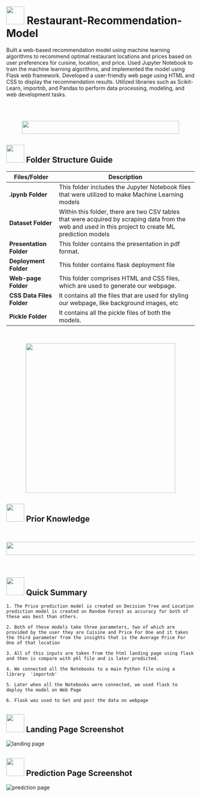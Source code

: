 # <img src=https://user-images.githubusercontent.com/122404051/235878740-0f447969-b786-41de-93ca-a4528a4db470.gif width="48" height="48" >  Restaurant-Recommendation-Model
Built a web-based recommendation model using machine learning algorithms to recommend optimal restaurant locations and prices based on user preferences for cuisine, location, and price.
Used Jupyter Notebook to train the machine learning algorithms, and implemented the model using Flask web framework.
Developed a user-friendly web page using HTML and CSS to display the recommendation results.
Utilized libraries such as Scikit-Learn, importnb, and Pandas to perform data processing, modeling, and web development tasks.

<br>
<br>
<p align="center"><a><img src="https://user-images.githubusercontent.com/122404051/235915776-95efe711-5076-4b7b-8f2b-493893cce0f0.jpg" width="420" height="35"></a></p>

##  <img src="https://user-images.githubusercontent.com/106439762/181935629-b3c47bd3-77fb-4431-a11c-ff8ba0942b63.gif" width="48" height="48"> **Folder Structure Guide**

| Files/Folder| Description |
| ------------- | ------------- |
| **.ipynb Folder** | This folder includes the Jupyter Notebook files that were utilized to make Machine Learning models  |
| **Dataset Folder** | Within this folder, there are two CSV tables that were acquired by scraping data from the web and used in this project to create ML prediction models  |
| **Presentation Folder** | This folder contains the presentation in pdf format.  |
| **Deployment Folder** | This folder contains flask deployment file |
| **Web-page Folder** | This folder comprises HTML and CSS files, which are used to generate our webpage. |
| **CSS Data Files Folder** | It contains all the files that are used for styling our webpage, like background images, etc |
| **Pickle Folder** | It contains all the pickle files of both the models. |

<br>
<p align="center"><img src="https://user-images.githubusercontent.com/122404051/235923506-3e8b5280-f760-44d3-af9b-9da55946b26a.gif"
 width="400" ></p>
 
 ##  <img src=https://user-images.githubusercontent.com/106439762/178803205-47a08ce7-2187-4f96-b301-a2b68690619a.gif width="48" height="48" > Prior Knowledge <br>
<br>
<p align="center"><a><img src="https://user-images.githubusercontent.com/122404051/235928491-09398424-2c7c-45f8-a0d5-f452320d015c.jpg" width="1050" height="35"></a></p>


<br>

## <img src=https://user-images.githubusercontent.com/106439762/178804195-d9db61fb-b2cf-4c8f-bfc3-214cfe0f534c.gif width="48" height="48" > Quick Summary

    1. The Price prediction model is created on Decision Tree and Location prediction model is created on Random Forest as accuracy for both of these was best than others.
 
    2. Both of these models take three parameters, two of which are provided by the user they are Cuisine and Price For One and it takes the third parameter from the insights that is the Average Price For One of that location
    
    3. All of this inputs are taken from the html landing page using flask and then is compare with pkl file and is later predicted.
    
    4. We connected all the Notebooks to a main Python file using a library  'importnb'
    
    5. Later when all the Notebooks were connected, we used flask to deploy the model on Web Page
    
    6. Flask was used to Get and post the data on webpage
	
## <img src="https://user-images.githubusercontent.com/122404051/235936187-301b427a-9f69-4c72-8d3e-e289a50c3a59.png" width="48" height="48"/> Landing Page Screenshot
![landing page](https://user-images.githubusercontent.com/122404051/235935721-faca695c-97ea-4591-a633-ee1bfd2a052b.jpg)

## <img src="https://user-images.githubusercontent.com/122404051/235936187-301b427a-9f69-4c72-8d3e-e289a50c3a59.png" width="48" height="48"/> Prediction Page Screenshot
![predction page](https://user-images.githubusercontent.com/122404051/235935916-78179f03-339e-49db-814e-a185e5cd3a2d.jpeg)
